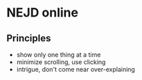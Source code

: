 NEJD online
===========

Principles
----------

- show only one thing at a time
- minimize scrolling, use clicking
- intrigue, don't come near over-explaining
